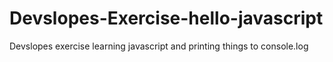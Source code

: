 # Devslopes-Exercise-hello-javascript
Devslopes exercise learning javascript and printing things to console.log

